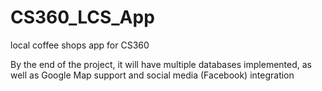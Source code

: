 # CS360_LCS_App
local coffee shops app for CS360

By the end of the project, it will have multiple databases implemented, as well as 
Google Map support and social media (Facebook) integration
